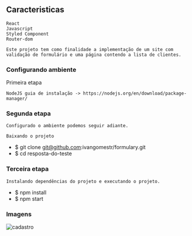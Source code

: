 ## Caracteristicas
    
    React
    Javascript
    Styled Component
    Router-dom

    Este projeto tem como finalidade a implementação de um site com validação de formulário e uma página contendo a lista de clientes.

### Configurando ambiente
Primeira etapa

    NodeJS guia de instalação -> https://nodejs.org/en/download/package-manager/

### Segunda etapa

    Configurado o ambiente podemos seguir adiante.

    Baixando o projeto

- $ git clone git@github.com:ivangomestr/formulary.git
- $ cd resposta-do-teste

### Terceira etapa

    Instalando dependências do projeto e executando o projeto.
    

- $ npm install
- $ npm start

 
 ### Imagens 
 
 ![cadastro](https://user-images.githubusercontent.com/85263053/134434832-6a01260e-059b-4ac1-b6e4-7ff6e532a0f9.png)
